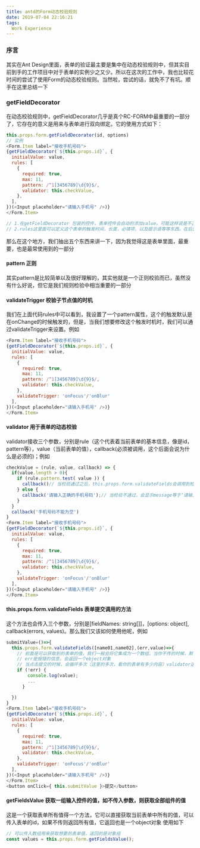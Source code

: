 ```yaml
---
title: antd的Form动态校验规则
date: 2019-07-04 22:16:21
tags:
  Work Experience
---
```


### 序言
其实在Ant Design里面，表单的验证最主要是集中在动态校验规则中，但其实目前到手的工作项目中对于表单的实例少之又少。所以在这次的工作中，我也比较花时间的尝试了使用Form的动态校验规则。当然啦，尝试的话，就免不了有坑。顺手在这里总结一下

### getFieldDecorator
在动态校验规则中，getFieldDecorator几乎是真个RC-FORM中最重要的一部分了，它存在的意义是用来与表单进行双向绑定。它的使用方式如下：
``` js
this.props.form.getFieldDecorator(id, options)
// 实例
<Form.Item label="接收手机号码">
{getFieldDecorator(`${this.props.id}`, {
  initialValue: value,
  rules: [
    {
      required: true,
      max: 11,
      pattern: /^1[3456789]\d{9}$/,
      validator: this.checkValue,
    },
  ],
})(<Input placeholder="请输入手机号" />)}
</Form.Item>

// 1.在getFieldDecorator 包装的控件，表单控件会自动的添加value。可能这样说是不正确的，因为在getFieldDecorator之后，我们需要使用initialValue来动态绑定这个input的value值
// 2.rules这里面可以定义这个表单的触发时间，长度，必填项，以及提示语等等东西。在后面会讲到这个东西
```

那么在这个地方，我们抽出五个东西来讲一下，因为我觉得这是表单里面，最重要，也是最常使用到的一部分
#### pattern 正则
其实pattern是比较简单以及很好理解的，其实他就是一个正则校验而已，虽然没有什么好说，但它是我们规则检验中相当重要的一部分

#### validateTrigger 校验子节点值的时机
我们在上面代码rules中可以看到，我设置了一个pattern属性，这个的触发默认是在onChange的时候触发的，但是，当我们想要修改这个触发时机时，我们可以通过validateTrigger来设置。例如
``` js
<Form.Item label="接收手机号码">
{getFieldDecorator(`${this.props.id}`, {
  initialValue: value,
  rules: [
    {
      required: true,
      max: 11,
      pattern: /^1[3456789]\d{9}$/,
      validator: this.checkValue,
    },
    validateTrigger: 'onFocus'/'onBlur'
  ],
})(<Input placeholder="请输入手机号" />)}
</Form.Item>

```

#### validator 用于表单的动态校验
validator接收三个参数，分别是rule（这个代表着当前表单的基本信息，像是id，pattern等），value（当前表单的值），callback(必须被调用，这个后面会说为什么是必须的)；例如

``` js
checkValue = (rule, value, callback) => {  
  if(value.length > 0){ 
    if (rule.pattern.test( value )) { 
      callback()// 当检验通过之后，this.props.form.validateFields会调用到检验通过的值
    } else { 
      callback('请输入正确的手机号码');// 当检验不通过，会显示message等于‘请输入正确手机号码’的提示
    }
  }
  callback('手机号码不能为空')
}
<Form.Item label="接收手机号码">
{getFieldDecorator(`${this.props.id}`, {
  initialValue: value,
  rules: [
    {
      required: true,
      max: 11,
      pattern: /^1[3456789]\d{9}$/,
      validator: this.checkValue,
    },
    validateTrigger: 'onFocus'/'onBlur'
  ],
})(<Input placeholder="请输入手机号" />)}
</Form.Item>

```

#### this.props.form.validateFields 表单提交调用的方法
这个方法也会传入三个参数，分别是[fieldNames: string[]]，[options: object], callback(errors, values)。那么我们又该如何使用他呢，例如
``` js
submitValue=()=>{ 
  this.props.form.validateFields([name01,name02],(err,value)=>{ 
    // 前面是可以获取到的表单的值，我们一般会将它集成为一个数组，当你不传的时候，默认会获取全部表单内容
    // err是报错的信息，会返回一个object对象
    // 当点击提交的时候，会循环多次（这里的多次，看你的表单有多少内容）validator这个方法，将所有成功的value回调出来，返回一个object对象
    if (!err) {
        console.log(value);
        ...
      }

  })
}
<Form.Item label="接收手机号码">
{getFieldDecorator(`${this.props.id}`, {
  initialValue: value,
  rules: [
    {
      required: true,
      max: 11,
      pattern: /^1[3456789]\d{9}$/,
      validator: this.checkValue,
    },
    validateTrigger: 'onFocus'/'onBlur'
  ],
})(<Input placeholder="请输入手机号" />)}
</Form.Item>
<button onClick={ this.submitValue }>提交</button>
```

#### getFieldsValue 获取一组输入控件的值，如不传入参数，则获取全部组件的值
这是一个获取表单所有值得一个方法，它可以直接获取当前表单中所有的值，可以传入表单的id，如果不传则返回所有值，它返回也是一个object对象
使用如下
``` js
// 可以传入数组用来获取想要的表单值，返回的是对象组
const values = this.props.form.getFieldsValue();
```


